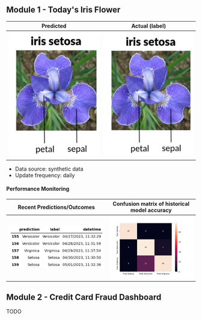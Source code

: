 
## Module 1 - Today's Iris Flower 

| Predicted | Actual (label)
|--------|------- 
| ![Iris](https://raw.githubusercontent.com/weisshorntech/serverless-ml-course/main/assets/latest_iris.png) | ![Iris](https://raw.githubusercontent.com/weisshorntech/serverless-ml-course/main/assets/actual_iris.png) 

 * Data source: synthetic data
 * Update frequency: daily

#### Performance Monitoring 

| Recent Predictions/Outcomes | Confusion matrix of historical model accuracy 
|--------|------- 
| ![Recent predictions](https://raw.githubusercontent.com/weisshorntech/serverless-ml-course/main/assets/df_recent.png) | ![Confusion Matrix](https://raw.githubusercontent.com/weisshorntech/serverless-ml-course/main/assets/confusion_matrix.png)


## Module 2 - Credit Card Fraud Dashboard


TODO

